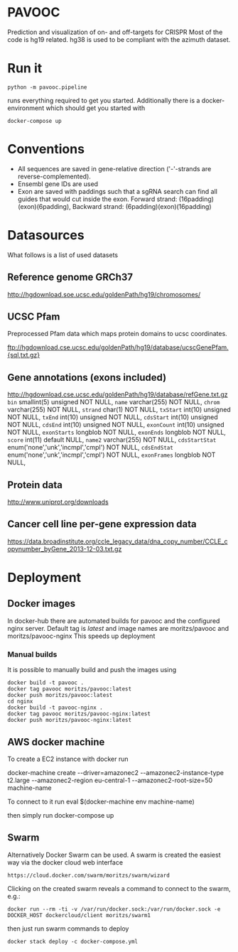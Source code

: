 # PAVOOC

Prediction and visualization of on- and off-targets for CRISPR
Most of the code is hg19 related. hg38 is used to be compliant with the azimuth dataset.

# Run it

    python -m pavooc.pipeline

runs everything required to get you started. Additionally there is a docker-environment which should get you started with

    docker-compose up

# Conventions

- All sequences are saved in gene-relative direction ('-'-strands are reverse-complemented).
- Ensembl gene IDs are used
- Exon are saved with paddings such that a sgRNA search can find all guides that would cut inside the exon. Forward strand: (16padding)(exon)(6padding), Backward strand: (6padding)(exon)(16padding)

# Datasources

What follows is a list of used datasets

## Reference genome GRCh37

http://hgdownload.soe.ucsc.edu/goldenPath/hg19/chromosomes/

## UCSC Pfam

Preprocessed Pfam data which maps protein domains to ucsc coordinates.

ftp://hgdownload.cse.ucsc.edu/goldenPath/hg19/database/ucscGenePfam.{sql,txt.gz}

## Gene annotations (exons included)

http://hgdownload.cse.ucsc.edu/goldenPath/hg19/database/refGene.txt.gz
  `bin` smallint(5) unsigned NOT NULL,  `name` varchar(255) NOT NULL,  `chrom` varchar(255) NOT NULL,  `strand` char(1) NOT NULL,  `txStart` int(10) unsigned NOT NULL,  `txEnd` int(10) unsigned NOT NULL,  `cdsStart` int(10) unsigned NOT NULL,  `cdsEnd` int(10) unsigned NOT NULL,  `exonCount` int(10) unsigned NOT NULL,  `exonStarts` longblob NOT NULL,  `exonEnds` longblob NOT NULL,  `score` int(11) default NULL,  `name2` varchar(255) NOT NULL,  `cdsStartStat` enum('none','unk','incmpl','cmpl') NOT NULL,  `cdsEndStat` enum('none','unk','incmpl','cmpl') NOT NULL,  `exonFrames` longblob NOT NULL,

## Protein data

http://www.uniprot.org/downloads

## Cancer cell line per-gene expression data

https://data.broadinstitute.org/ccle_legacy_data/dna_copy_number/CCLE_copynumber_byGene_2013-12-03.txt.gz

# Deployment

## Docker images

In docker-hub there are automated builds for pavooc and the configured nginx server.
Default tag is _latest_ and image names are moritzs/pavooc and moritzs/pavooc-nginx
This speeds up deployment

### Manual builds
It is possible to manually build and push the images using

    docker build -t pavooc .
    docker tag pavooc moritzs/pavooc:latest
    docker push moritzs/pavooc:latest
    cd nginx
    docker build -t pavooc-nginx .
    docker tag pavooc moritzs/pavooc-nginx:latest
    docker push moritzs/pavooc-nginx:latest

## AWS docker machine

To create a EC2 instance with docker run

docker-machine create --driver=amazonec2 --amazonec2-instance-type t2.large --amazonec2-region eu-central-1 --amazonec2-root-size=50 machine-name

To connect to it run
eval $(docker-machine env machine-name)

then simply run
docker-compose up

## Swarm

Alternatively Docker Swarm can be used.
A swarm is created the easiest way via the docker cloud web interface

    https://cloud.docker.com/swarm/moritzs/swarm/wizard

Clicking on the created swarm reveals a command to connect to the swarm, e.g.:

    docker run --rm -ti -v /var/run/docker.sock:/var/run/docker.sock -e DOCKER_HOST dockercloud/client moritzs/swarm1

then just run swarm commands to deploy

    docker stack deploy -c docker-compose.yml

